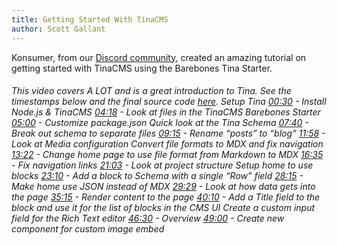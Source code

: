 ```yaml
---
title: Getting Started With TinaCMS
author: Scott Gallant
---
```


<Youtube embedSrc="https://www.youtube.com/watch?v=3MSbRzhHtX8" />



Konsumer, from our [Discord community](https://discord.com/invite/zumN63Ybpf), created an amazing tutorial on getting started with TinaCMS using the Barebones Tina Starter.&#x20;

###### This video covers A LOT and is a great introduction to Tina.  See the timestamps below and the final source code [here](https://github.com/konsumer/tina-gettingstarted).  &#xA;&#xA;Setup Tina&#xA;[00:30](https://www.youtube.com/watch?v=3MSbRzhHtX8\&t=30s) - Install Node.js & TinaCMS&#xA;[04:18](https://www.youtube.com/watch?v=3MSbRzhHtX8\&t=258s) - Look at files in the TinaCMS Barebones Starter &#xA;[05:00](https://www.youtube.com/watch?v=3MSbRzhHtX8\&t=300s) - Customize package.json &#xA;&#xA;Quick look at the Tina Schema&#xA;[07:40](https://www.youtube.com/watch?v=3MSbRzhHtX8\&t=460s) - Break out schema to separate files&#xA;[09:15](https://www.youtube.com/watch?v=3MSbRzhHtX8\&t=555s) - Rename “posts” to “blog”&#xA;[11:58](https://www.youtube.com/watch?v=3MSbRzhHtX8\&t=718s) - Look at Media configuration&#xA;&#xA;Convert file formats to MDX and fix navigation&#xA;[13:22](https://www.youtube.com/watch?v=3MSbRzhHtX8\&t=802s) - Change home page to use file format from Markdown to MDX&#xA;[16:35](https://www.youtube.com/watch?v=3MSbRzhHtX8\&t=995s) - Fix navigation links&#xA;[21:03](https://www.youtube.com/watch?v=3MSbRzhHtX8\&t=1263s) - Look at project structure&#xA;&#xA;Setup home to use blocks&#xA;[23:10](https://www.youtube.com/watch?v=3MSbRzhHtX8\&t=1390s) - Add a block to Schema with a single “Row” field&#xA;[28:15](https://www.youtube.com/watch?v=3MSbRzhHtX8\&t=1695s) - Make home use JSON instead of MDX&#xA;[29:29](https://www.youtube.com/watch?v=3MSbRzhHtX8\&t=1769s) - Look at how data gets into the page&#xA;[35:15](https://www.youtube.com/watch?v=3MSbRzhHtX8\&t=2115s) - Render content to the page&#xA;[40:10](https://www.youtube.com/watch?v=3MSbRzhHtX8\&t=2410s) - Add a Title field to the block and use it for the list of blocks in the CMS  UI&#xA;&#xA;Create a custom input field for the Rich Text editor &#xA;[46:30](https://www.youtube.com/watch?v=3MSbRzhHtX8\&t=2790s) - Overview&#xA;[49:00](https://www.youtube.com/watch?v=3MSbRzhHtX8\&t=2940s) - Create new component for custom image embed

